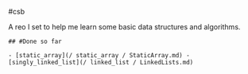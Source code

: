 #csb

A reo I set to help me learn some basic data structures and algorithms.

    ## #Done so far

    - [static_array](/ static_array / StaticArray.md) -
    [singly_linked_list](/ linked_list / LinkedLists.md)